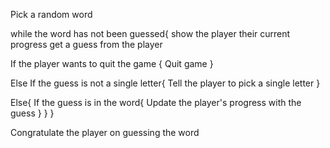 Pick a random word

while the word has not been guessed{
    show the player their current progress
    get a guess from the player


If the player wants to quit the game {
    Quit game
}

Else If the guess is not a single letter{
    Tell the player to pick a single letter
}

Else{
    If the guess is in the word{
        Update the player's progress with the guess
        }
    }
}

Congratulate the player on guessing the word